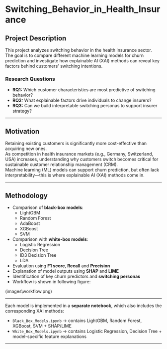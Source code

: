 # Switching_Behavior_in_Health_Insurance
## Project Description

This project analyzes switching behavior in the health insurance sector.  
The goal is to compare different machine learning models for churn prediction and investigate how explainable AI (XAI) methods can reveal key factors behind customers' switching intentions.

### Research Questions

- **RQ1:** Which customer characteristics are most predictive of switching behavior?  
- **RQ2:** What explainable factors drive individuals to change insurers?  
- **RQ3:** Can we build interpretable switching personas to support insurer strategy?

---

## Motivation

Retaining existing customers is significantly more cost-effective than acquiring new ones.  
As competition in health insurance markets (e.g., Germany, Switzerland, USA) increases, understanding why customers switch becomes critical for sustainable customer relationship management (CRM).  
Machine learning (ML) models can support churn prediction, but often lack interpretability—this is where explainable AI (XAI) methods come in.

---

## Methodology

- Comparison of **black-box models**:  
  - LightGBM  
  - Random Forest
  - AdaBoost 
  - XGBoost  
  - SVM  
- Comparison with **white-box models**:  
  - Logistic Regression  
  - Decision Tree
  - ID3 Decision Tree
  - LDA
- Evaluation using **F1 score**, **Recall** and **Precision**  
- Explanation of model outputs using **SHAP** and **LIME**  
- Identification of key churn predictors and **switching personas**
- Workflow is shown in following figure:

(images\workflow.png)

---


Each model is implemented in a **separate notebook**, which also includes the corresponding XAI methods:

- `Black_Box_Models.ipynb` → contains LightGBM, Random Forest, XGBoost, SVM + SHAP/LIME  
- `White_Box_Models.ipynb` → contains Logistic Regression, Decision Tree + model-specific feature explanations

---
